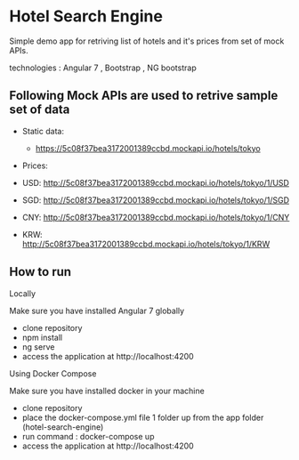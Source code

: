 # Hotel Search Engine

Simple demo app for retriving list of hotels and it's prices from set of mock APIs.

technologies : Angular 7 , Bootstrap , NG bootstrap

## Following Mock APIs are used to retrive sample set of data

* Static data:   
  * https://5c08f37bea3172001389ccbd.mockapi.io/hotels/tokyo

* Prices:
 * USD: http://5c08f37bea3172001389ccbd.mockapi.io/hotels/tokyo/1/USD
 * SGD: http://5c08f37bea3172001389ccbd.mockapi.io/hotels/tokyo/1/SGD
 * CNY: http://5c08f37bea3172001389ccbd.mockapi.io/hotels/tokyo/1/CNY
 * KRW: http://5c08f37bea3172001389ccbd.mockapi.io/hotels/tokyo/1/KRW



## How to run

Locally

Make sure you have installed Angular 7 globally

* clone repository
* npm install
* ng serve
* access the application at http://localhost:4200

Using Docker Compose

Make sure you have installed docker in your machine

* clone repository
* place the docker-compose.yml file 1 folder up from the app folder (hotel-search-engine)
* run command : docker-compose up
* access the application at http://localhost:4200


